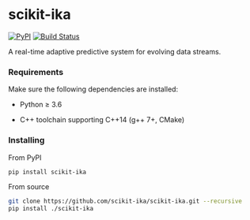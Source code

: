 # scikit-ika

[![PyPI](https://img.shields.io/pypi/v/scikit-ika.svg)](https://pypi.python.org/pypi/scikit-ika) [![Build Status](https://travis-ci.com/scikit-ika/scikit-ika.svg?branch=master)](https://travis-ci.com/scikit-ika/scikit-ika)

A real-time adaptive predictive system for evolving data streams.

### Requirements

Make sure the following dependencies are installed:

* Python &ge; 3.6

* C++ toolchain supporting C++14 (g++ 7+, CMake)

### Installing

From PyPI

```bash
pip install scikit-ika
```

From source

```bash
git clone https://github.com/scikit-ika/scikit-ika.git --recursive
pip install ./scikit-ika
```
